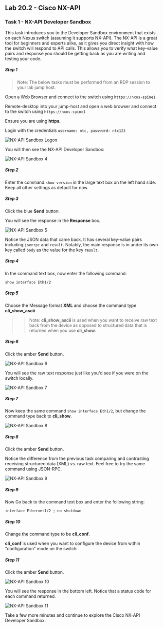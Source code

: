 ## Lab 20.2 - Cisco NX-API

### Task 1 - NX-API Developer Sandbox

This task introduces you to the Developer Sandbox environment that exists on each Nexus switch (assuming it supports NX-API).  The NX-API is a great tool for beginners and experts alike, as it gives you direct insight with how the switch will respond to API calls.  This allows you to verify what key-value pairs and response you should be getting back as you are writing and testing your code.

##### Step 1

> Note: The below tasks must be performed from an RDP session to your lab jump host.  

Open a Web Browser and connect to the switch using `https://nxos-spine1`

Remote-desktop into your jump-host and open a web browser and connect to the switch using `https://nxos-spine1`


Ensure you are using **https**.

Login with the credentials `username: ntc, password: ntc123`

![NX-API Sandbox Logon](images/cisco_sandbox_logon.png)

You will then see the NX-API Developer Sandbox:

![NX-API Sandbox 4](images/cisco_04.png)

##### Step 2

Enter the command `show version` in the large text box on the left hand side. Keep all other settings as default for now.

##### Step 3

Click the blue **Send** button.

You will see the response in the **Response** box.

![NX-API Sandbox 5](images/cisco_05.png)

Notice the JSON data that came back. It has several key-value pairs including `jsonrpc` and `result`.  Notably, the main response is in under its own key called `body` as the value for the key `result`.

##### Step 4

In the command text box, now enter the following command:

`show interface Eth1/2`

##### Step 5

Choose the Message format **XML** and choose the command type **cli_show_ascii**

>> Note: **cli_show_ascii** is used when you want to receive raw text back from the device as opposed to structured data that is returned when you use **cli_show**.

##### Step 6

Click the amber **Send** button.

![NX-API Sandbox 6](images/cisco-show-int.png)

You will see the raw text response just like you'd see if you were on the switch locally.

![NX-API Sandbox 7](images/cisco-show-int-rsp.png)

##### Step 7

Now keep the same command `show interface Eth1/2`, but change the command type back to **cli_show**.

![NX-API Sandbox 8](images/cisco_12.png)

##### Step 8

Click the amber **Send** button.

Notice the difference from the previous task comparing and contrasting receiving structured data (XML) vs. raw text.  Feel free to try the same command using JSON-RPC.

![NX-API Sandbox 9](images/cisco-show-int-rsp2.png)

##### Step 9

Now Go back to the command text box and enter the following string:

```
interface Ethernet1/2 ; no shutdown
```

##### Step 10

Change the command type to be **cli_conf**.

**cli_conf** is used when you want to configure the device from within "configuration" mode on the switch.


##### Step 11

Click the amber **Send** button.

![NX-API Sandbox 10](images/step9_11.png)

You will see the response in the bottom left.  Notice that a status code for each command returned.

![NX-API Sandbox 11](images/cisco_11.png)


Take a few more minutes and continue to explore the Cisco NX-API Developer Sandbox.